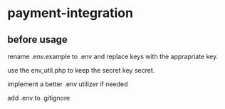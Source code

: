 # payment-integration

## before usage

rename .env.example to .env and replace keys with the apprapriate key.

use the env_util.php to keep the secret key secret.

implement a better .env utilizer if needed

add .env to .gitignore